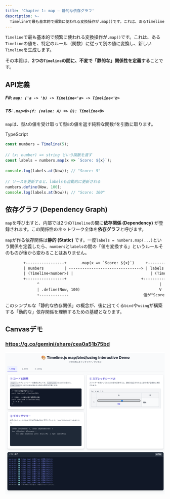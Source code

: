 ```yaml
---
title: 'Chapter 1: map — 静的な依存グラフ'
description: >-
  Timelineで最も基本的で頻繁に使われる変換操作が.map()です。これは、あるTimelineの値を、特定のルール（関数）に従って別の値に変換し、新しいTimelineを生成します。
---
```

`Timeline`で最も基本的で頻繁に使われる変換操作が`.map()`です。これは、ある`Timeline`の値を、特定のルール（関数）に従って別の値に変換し、新しい`Timeline`を生成します。

その本質は、**2つの`Timeline`の間に、不変で「静的な」関係性を定義する**ことです。

## API定義

##### F#: `map: ('a -> 'b) -> Timeline<'a> -> Timeline<'b>`

##### TS: `.map<B>(f: (value: A) => B): Timeline<B>`

`map`は、型`A`の値を受け取って型`B`の値を返す純粋な関数`f`を引数に取ります。

TypeScript

```ts
const numbers = Timeline(5);

// (x: number) => string という関数を渡す
const labels = numbers.map(x => `Score: ${x}`);

console.log(labels.at(Now)); // "Score: 5"

// ソースを更新すると、labelsも自動的に更新される
numbers.define(Now, 100);
console.log(labels.at(Now)); // "Score: 100"

```

## 依存グラフ (Dependency Graph)

`map`を呼び出すと、内部では2つの`Timeline`の間に**依存関係 (Dependency)** が登録されます。この関係性のネットワーク全体を**依存グラフ**と呼びます。

`map`が作る依存関係は**静的 (Static)** です。一度`labels = numbers.map(...)`という関係を定義したら、`numbers`と`labels`の間の「値を変換する」というルールそのものが後から変わることはありません。

```txt
        +-----------------+      .map(x => `Score: ${x}`)     +-----------------+
        | numbers         | --------------------------------> | labels          |
        | (Timeline<number>) |                                  | (Timeline<string>) |
        +-----------------+                                 +-----------------+
              ^                                                     |
              | .define(Now, 100)                                   V
              +-------------                                 値が"Score: 100"へ伝播

```

このシンプルな「静的な依存関係」の概念が、後に出てくる`bind`や`using`が構築する「動的な」依存関係を理解するための基礎となります。

## Canvasデモ

### https://g.co/gemini/share/cea0a51b75bd

![image](https://raw.githubusercontent.com/ken-okabe/web-images5/main/img_1752461300676.png)
